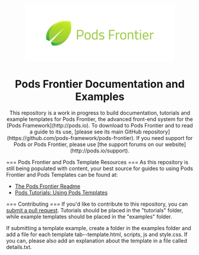 <p align="center">
  <img src="./frontier-rectangle-logo.png" alt="Pods Frontier" width="80%" height="80%" />
</p>

<h1 align="center">Pods Frontier Documentation and Examples</h1>
<p align="center">
This repository is a work in progress to build documentation, tutorials and example templates for Pods Frontier, the advanced front-end system for the [Pods Framework](http://pods.io). To download to Pods Frontier and to read a guide to its use, [please see its main GitHub repository](https://github.com/pods-framework/pods-frontier). If you need support for Pods or Pods Frontier, please use [the support forums on our website](http://pods.io/support).
</p>

=== Pods Frontier and Pods Template Resources ===
As this repository is still being populated with content, your best source for guides to using Pods Frontier and Pods Templates can be found at:
* [The Pods Frontier Readme](https://github.com/pods-framework/pods-frontier/blob/1.0.x/README.md)
* [Pods Tutorials: Using Pods Templates](http://pods.io/tutorial-series/using-pods-templates/)

=== Contributing ===
If you'd like to contribute to this repository, you can [submit a pull request](https://help.github.com/articles/using-pull-requests). Tutorials should be placed in the "tutorials" folder, while example templates should be placed in the "examples" folder.

If submitting a template example, create a folder in the examples folder and add a file for each template tab--template.html, scripts, js and style.css. If you can, please also add an explanation about the template in a file called details.txt.
